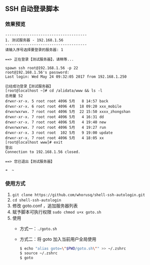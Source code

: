 SSH 自动登录脚本
---

### 效果预览

```
-------------------------------------
1. 测试服务器 - 192.168.1.56
-------------------------------------
请输入序号选择要登录的服务器: 1

==> 正在登录【测试服务器】，请稍等...

spawn ssh root@192.168.1.56 -p 22
root@192.168.1.56's password: 
Last login: Wed May 24 09:32:05 2017 from 192.168.1.250

已经成功登录【测试服务器】
[root@localhost ~]# cd /alidata/www && ls -l
总用量 52
drwxr-xr-x. 5 root root 4096 5月   8 14:57 back
drwxr-xr-x. 6 root root 4096 4月  18 09:20 xxx_mobile
drwxrwxrwx. 7 root root 4096 5月  22 15:50 xxxx_zhongshan
drwxr-xr-x. 7 root root 4096 5月   4 16:31 dd
drwxr-xr-x. 7 root root 4096 5月   4 19:40 new
drwxrwxrwx. 7 root root 4096 5月   4 19:27 run
drwxr-xr-x. 3 root root  102 5月   9 19:00 update
drwxr-xr-x. 7 root root 4096 5月   4 18:05 xx
[root@localhost www]# exit
登出
Connection to 192.168.1.56 closed.

==> 您已退出【测试服务器】

➜  ~ 
```

### 使用方式


1. `git clone https://github.com/whorusq/shell-ssh-autologin.git`
2. `cd shell-ssh-autologin`
3. 修改 goto.conf ，追加服务器列表
4. 赋予脚本可执行权限 `sudo chmod u+x goto.sh`
5. 使用
	- 方式一：`./goto.sh`
	- 方式二：将 goto 加入当前用户全局使用
		
		```bash
		$ echo "alias goto=\"$PWD/goto.sh\"" >> ~/.zshrc
		$ source ~/.zshrc
		$ goto
		```




